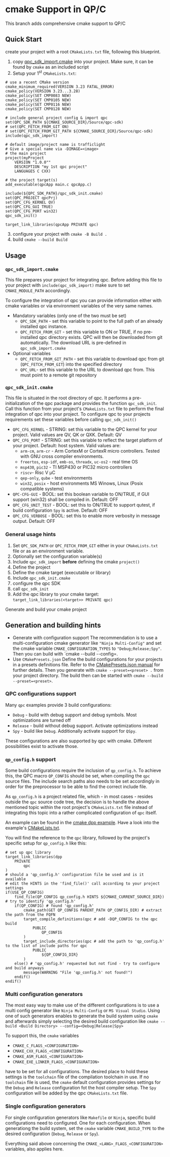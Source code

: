 # cmake Support in QP/C

This branch adds comprehensive cmake support to QP/C

## Quick Start

create your project with a root `CMakeLists.txt` file, following this blueprint.
1. copy [qpc_sdk_import.cmake](https://github.com/QuantumLeaps/3rd_party/cmake/qpc_sdk_import.cmake) into your project. Make sure, it can be found by `cmake` as an included script
2. Setup your 1<sup>st</sup> `CMakeLists.txt`:
```
# use a recent CMake version
cmake_minimum_required(VERSION 3.23 FATAL_ERROR)
cmake_policy(VERSION 3.23...3.28)
cmake_policy(SET CMP0083 NEW)
cmake_policy(SET CMP0105 NEW)
cmake_policy(SET CMP0116 NEW)
cmake_policy(SET CMP0128 NEW)

# include general project config & import qpc
set(QPC_SDK_PATH ${CMAKE_SOURCE_DIR}/Source/qpc-sdk)
# set(QPC_FETCH_FROM_GIT ON)
# set(QPC_FETCH_FROM_GIT_PATH ${CMAKE_SOURCE_DIR}/Source/qpc-sdk)
include(qpc_sdk_import)

# default image/project name is trafficlight
# Give a special name via -DIMAGE=<image>
# the main project
project(myProject
    VERSION "1.0.0""
    DESCRIPTION "my 1st qpc project"
    LANGUAGES C CXX)

# the project target(s)
add_executable(qpcApp main.c qpcApp.c)

include(${QPC_SDK_PATH}/qpc_sdk_init.cmake)
set(QPC_PROJECT qpcPrj)
set(QPC_CFG_KERNEL QV)
set(QPC_CFG_GUI TRUE)
set(QPC_CFG_PORT win32)
qpc_sdk_init()

target_link_libraries(qpcApp PRIVATE qpc)
```
3. configure your project with
   `cmake -B Build .`
4. build
   `cmake --build Build`

## Usage
### `qpc_sdk_import.cmake`
This file prepares your project for integrating qpc.
Before adding this file to your project with `include(qpc_sdk_import)` make sure to set `CMAKE_MODULE_PATH` accordingly.

To configure the integration of qpc you can provide information either with cmake variables or via environment variables of the very same names.

* Mandatory variables (only one of the two must be set)
  - `QPC_SDK_PATH` - set this variable to point to the full path of an already installed qpc instance.
  - `QPC_FETCH_FROM_GIT` - set this variable to ON or TRUE, if no pre-installed qpc directory exists. QPC
    will then be downloaded from git automatically. The download URL is pre-defined in `qpc_sdk_import.cmake`
* Optional variables
  - `QPC_FETCH_FROM_GIT_PATH` - set this variable to download qpc from git (`QPC_FETCH_FROM_GIT`) into the
    specified directory
  - `QPC_URL`- set this variable to the URL to download qpc from. This must point to a remote git
    repository

### `qpc_sdk_init.cmake`
This file is situated in the root directory of qpc. It performs a pre-initialization of the qpc package and provides the function `qpc_sdk_init`. Call this function from your project's `CMakeLists.txt` file to perform the final integration of qpc into your project. To configure qpc to your projects requirements set these variables before calling `qpc_sdk_init()`

* `QPC_CFG_KERNEL` - STRING: set this variable to the QPC kernel for your project. Valid values are QV, QK or QXK. Default: QV
* `QPC_CFG_PORT` - STRING: set this variable to reflect the target platform of your project. Default: host system. Valid values are:
  + `arm-cm`, `arm-cr` - Arm CortexM or CortexR micro controllers. Tested with GNU cross compiler environments.
  + `freertos`, `esp-idf`, `emb-os`, `threadx`, `uc-os2` - real time OS
  + `msp430`, `pic32` - TI MSP430 or PIC32 micro controllers
  + `riscv`- Risc V µC
  + `qep-only`, `qube` - test environments
  + `win32`, `posix` - host environments MS Winows, Linux (Posix compatible systems)
* `QPC-CFG-GUI` - BOOL: set this boolean variable to ON/TRUE, if GUI support (win32) shall be compiled in. Default: OFF
* `QPC_CFG_UNIT_TEST` - BOOL: set this to ON/TRUE to support qutest, if build configuration `Spy` is active. Default: OFF
* `QPC_CFG_VERBOSE` - BOOL: set this to enable more verbosity in message output. Default: OFF

### General usage hints
1. Set `QPC_SDK_PATH` or `QPC_FETCH_FROM_GIT` either in your `CMakeLists.txt` file or as an environment variable.
2. Optionally set the configuration variable(s)
3. Include `qpc_sdk_import` __before__ defining the cmake `project()`
4. Define the project
5. Define the cmake target (executable or library)
6. Include `qpc_sdk_init.cmake`
7. configure the qpc SDK
8. call `qpc_sdk_init`
9. Add the qpc library to your cmake target:
   `target_link_libraries(<target>> PRIVATE qpc)`

Generate and build your cmake project

## Generation and building hints
* Generate with configuration support
  The recommendation is to use a multi-configuration cmake generator like `"Ninja Multi-Config"` and set the cmake variable `CMAKE_CONFIGURATION_TYPES` to `"Debug;Release;Spy"`.
  Then you can build with `cmake --build <build directory> --config=<config>.
* Use `CMakePresets.json`
  Define the build configurations for your projects in a presets definitions file.
  Refer to the [CMakePresets.json manual](https://cmake.org/cmake/help/latest/manual/cmake-presets.7.html) for further details.
  Then you generate with `cmake --preset=<preset> .` from your project directory. The build then can be started with `cmake --build --preset=<preset>`.

### QPC configurations support
Many `qpc` examples provide 3 build configurations:
* `Debug` - build with debug support and debug symbols. Most optimizations are turned off
* `Release` - build without debug support. Activate optimizations instead
* `Spy` - build like `Debug`. Additionally activate support for `QSpy`.

These configurations are also supported by qpc with cmake. Different possibilities exist to activate those.

### `qp_config.h` support
Some build configurations require the inclusion of `qp_config.h`. To achieve this, the QPC macro `QP_CONFIG` should be set, when compiling the
`qpc` source files. The include search paths also needs to be set accordingly in order for the preprocessor to be able to find the correct include
file.

As `qp_config.h` is a project related file, which - in most cases - resides outside the `qpc` source code tree, the decision is to handle the
above mentioned topic within the root project's `CMakeLists.txt` file instead of integrating this topic into a rather complicated configuration
of `qpc` itself.

An example can be found in the [cmake dpp example](https://github.com/QuantumLeaps/qpc-examples/tree/main/posix-win32-cmake/dpp). Have a look into
the example's [CMakeLists.txt](https://github.com/QuantumLeaps/qpc-examples/blob/main/posix-win32-cmake/dpp/CMakeLists.txt).

You will find the reference to the `qpc` library, followed by the project's specific setup for `qp_config.h` like this:
```
# set up qpc library
target_link_libraries(dpp
    PRIVATE
        qpc
)
# should a 'qp_config.h' configuration file be used and is it available
# edit the HINTS in the 'find_file()' call according to your project settings
if(USE_QP_CONFIG)
    find_file(QP_CONFIG qp_config.h HINTS ${CMAKE_CURRENT_SOURCE_DIR}) # try to identify 'qp_config.h'
    if(QP_CONFIG) # found 'qp_config.h'
        cmake_path(GET QP_CONFIG PARENT_PATH QP_CONFIG_DIR) # extract the path from the FQFN
        target_compile_definitions(qpc # add -DQP_CONFIG to the qpc build
            PUBLIC
                QP_CONFIG
        )
        target_include_directories(qpc # add the path to 'qp_config.h' to the list of include paths for qpc
            PUBLIC
                ${QP_CONFIG_DIR}
        )
    else() # 'qp_config.h' requested but not find - try to configure and build anyways
        message(WARNING "File 'qp_config.h' not found!")
    endif()
endif()
```

### Multi configuration generators
The most easy way to make use of the different configurations is to use a multi config generator like `Ninja Multi-Config` or `MS Visual Studio`.
Using one of such generators enables to generate the build system using `cmake` and afterwards simply selecting the desired build configuration like
`cmake --build <Build Directory> --config=<Debug|Release|Spy>`

To support this, the `cmake` variables
* `CMAKE_C_FLAGS_<CONFIGURATION>`
* `CMAKE_CXX_FLAGS_<CONFIGURATION>`
* `CMAKE_ASM_FLAGS_<CONFIGURATION>`
* `CMAKE_EXE_LINKER_FLAGS_<CONFIGURATION>`

have to be set for all configurations. The desired place to hold these settings is the `toolchain` file of the compilation toolchain in use.
If no `toolchain` file is used, the `cmake` default configuration provides settings for the `Debug` and `Release` configuration fot the host
compiler setup. The `Spy` configuration will be added by the qpc `CMakeLists.txt` file.

### Single configuration generators
For single configuration generators like `Makefile` or `Ninja`, specific build configurations need to configured. One for each configuration.
When generationg the build system, set the `cmake` variable `CMAKE_BUILD_TYPE` to the desired configuration (`Debug`, `Release` or `Spy`).

Everything said above concerning the `CMAKE_<LANG>_FLAGS_<CONFIGURATION>` variables, also applies here.
